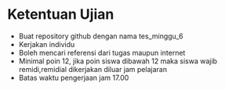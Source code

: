 # Ketentuan Ujian

* Buat repository github dengan nama tes_minggu_6
* Kerjakan individu
* Boleh mencari referensi dari tugas maupun internet
* Minimal poin 12, jika poin siswa dibawah 12 maka siswa wajib remidi,remidial dikerjakan diluar jam pelajaran
* Batas waktu pengerjaan jam 17.00

